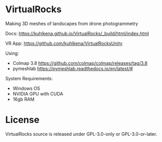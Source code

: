 # VirtualRocks
Making 3D meshes of landscapes from drone photogrammetry

Docs: https://kuhlkena.github.io/VirtualRocks/_build/html/index.html

VR App: https://github.com/kuhlkena/VirtualRocksUnity

Using: 
- Colmap 3.8 https://github.com/colmap/colmap/releases/tag/3.8
- pymeshlab https://pymeshlab.readthedocs.io/en/latest/#

System Requirements:
- Windows OS
- NVIDIA GPU with CUDA
- 16gb RAM

# License
VirtualRocks source is released under GPL-3.0-only or GPL-3.0-or-later.
